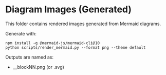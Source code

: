 # Diagram Images (Generated)

This folder contains rendered images generated from Mermaid diagrams.

Generate with:

```
npm install -g @mermaid-js/mermaid-cli@10
python scripts/render_mermaid.py --format png --theme default
```

Outputs are named as:
- <docbase>__blockNN.png (or .svg)

